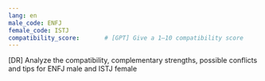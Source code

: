 ```yaml
---
lang: en
male_code: ENFJ
female_code: ISTJ
compatibility_score:       # [GPT] Give a 1–10 compatibility score
---
```


[DR] Analyze the compatibility, complementary strengths, possible conflicts and tips for ENFJ male and ISTJ female

